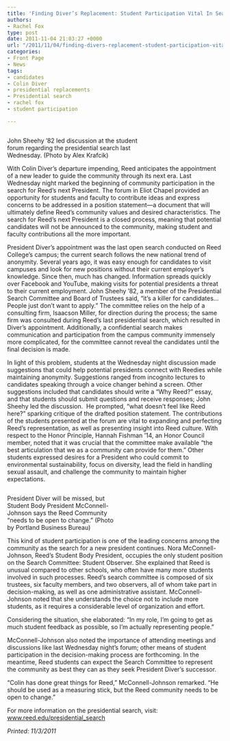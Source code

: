 ```yaml
---
title: 'Finding Diver’s Replacement: Student Participation Vital In Search Process'
authors:
- Rachel Fox
type: post
date: 2011-11-04 21:03:27 +0000
url: "/2011/11/04/finding-divers-replacement-student-participation-vital-in-search-process/"
categories:
- Front Page
- News
tags:
- candidates
- Colin Diver
- presidential replacements
- Presidential search
- rachel fox
- student participation

---
```

<div id="attachment_938" style="width: 310px" class="wp-caption aligncenter">
  <a href="https://i0.wp.com/www.reedquest.org/wp-content/uploads/2011/11/presidential-search-committeeEDIT.jpg"><img class="size-medium wp-image-938" title="presidential search committeeEDIT" src="https://i1.wp.com/www.reedquest.org/wp-content/uploads/2011/11/presidential-search-committeeEDIT-300x200.jpg?resize=300%2C200" alt="" data-recalc-dims="1" /></a>
  
  <p class="wp-caption-text">
    John Sheehy ’82 led discussion at the student forum regarding the presidential search last Wednesday. (Photo by Alex Krafcik)
  </p>
</div>

With Colin Diver’s departure impending, Reed anticipates the appointment of a new leader to guide the community through its next era. Last Wednesday night marked the beginning of community participation in the search for Reed’s next President. The forum in Eliot Chapel provided an opportunity for students and faculty to contribute ideas and express concerns to be addressed in a position statement—a document that will ultimately define Reed’s community values and desired characteristics. The search for Reed’s next President is a closed process, meaning that potential candidates will not be announced to the community, making student and faculty contributions all the more important.

President Diver’s appointment was the last open search conducted on Reed College’s campus; the current search follows the new national trend of anonymity. Several years ago, it was easy enough for candidates to visit campuses and look for new positions without their current employer’s knowledge. Since then, much has changed. Information spreads quickly over Facebook and YouTube, making visits for potential presidents a threat to their current employment. John Sheehy ’82, a member of the Presidential Search Committee and Board of Trustees said, “it’s a killer for candidates… People just don’t want to apply.” The committee relies on the help of a consulting firm, Isaacson Miller, for direction during the process; the same firm was consulted during Reed’s last presidential search, which resulted in Diver’s appointment. Additionally, a confidential search makes communication and participation from the campus community immensely more complicated, for the committee cannot reveal the candidates until the final decision is made.

In light of this problem, students at the Wednesday night discussion made suggestions that could help potential presidents connect with Reedies while maintaining anonymity. Suggestions ranged from incognito lectures to candidates speaking through a voice changer behind a screen. Other suggestions included that candidates should write a “Why Reed?” essay, and that students should submit questions and receive responses; John Sheehy led the discussion.  He prompted, “what doesn’t feel like Reed here?” sparking critique of the drafted position statement. The contributions of the students presented at the forum are vital to expanding and perfecting Reed’s representation, as well as presenting insight into Reed culture. With respect to the Honor Principle, Hannah Fishman ’14, an Honor Council member, noted that it was crucial that the committee make available “the best articulation that we as a community can provide for them.” Other students expressed desires for a President who could commit to environmental sustainability, focus on diversity, lead the field in handling sexual assault, and challenge the community to maintain higher expectations.

<div id="attachment_943" style="width: 250px" class="wp-caption aligncenter">
  <a href="https://i1.wp.com/www.reedquest.org/wp-content/uploads/2011/11/ColinDiver.jpg"><img class="size-thumbnail wp-image-943    " title="ColinDiver" src="https://i1.wp.com/www.reedquest.org/wp-content/uploads/2011/11/ColinDiver-150x150.jpg?resize=240%2C180" alt="" data-recalc-dims="1" /></a>
  
  <p class="wp-caption-text">
    President Diver will be missed, but Student Body President McConnell- Johnson says the Reed Community “needs to be open to change.” (Photo by Portland Business Bureau)
  </p>
</div>

This kind of student participation is one of the leading concerns among the community as the search for a new president continues. Nora McConnell-Johnson, Reed’s Student Body President, occupies the only student position on the Search Committee: Student Observer. She explained that Reed is unusual compared to other schools, who often have many more students involved in such processes. Reed’s search committee is composed of six trustees, six faculty members, and two observers, all of whom take part in decision-making, as well as one administrative assistant. McConnell-Johnson noted that she understands the choice not to include more students, as it requires a considerable level of organization and effort.

Considering the situation, she elaborated: “In my role, I’m going to get as much student feedback as possible, so I’m actually representing people.”

McConnell-Johnson also noted the importance of attending meetings and discussions like last Wednesday night’s forum; other means of student participation in the decision-making process are forthcoming. In the meantime, Reed students can expect the Search Committee to represent the community as best they can as they seek President Diver’s successor.

“Colin has done great things for Reed,” McConnell-Johnson remarked. “He should be used as a measuring stick, but the Reed community needs to be open to change.”

For more information on the presidential search, visit: www.reed.edu/presidential_search

_Printed: 11/3/2011_